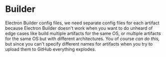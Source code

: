 Builder
========

Electron Builder config files, we need separate config files for each artifact because Electron Builder doesn't work when you want to do unheard of edge cases like build multiple artifacts for the same OS, or multiple artifacts for the same OS but with different architectures. You of course _can do this,_ but since you can't specify different names for artifacts when you try to upload them to GitHub everything explodes.
